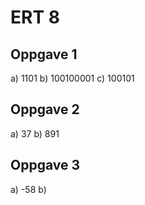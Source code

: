 # ERT 8

## Oppgave 1

a) 1101
b) 100100001
c) 100101

## Oppgave 2

a) 37
b) 891

## Oppgave 3

a) -58
b) 